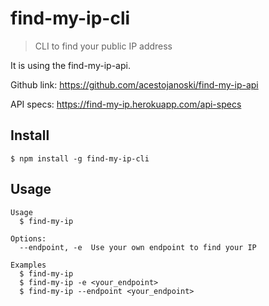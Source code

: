 # find-my-ip-cli

> CLI to find your public IP address

It is using the find-my-ip-api.

Github link: https://github.com/acestojanoski/find-my-ip-api

API specs: https://find-my-ip.herokuapp.com/api-specs

## Install

```
$ npm install -g find-my-ip-cli
```

## Usage

```
Usage
  $ find-my-ip

Options:
  --endpoint, -e  Use your own endpoint to find your IP

Examples
  $ find-my-ip
  $ find-my-ip -e <your_endpoint>
  $ find-my-ip --endpoint <your_endpoint>
```
